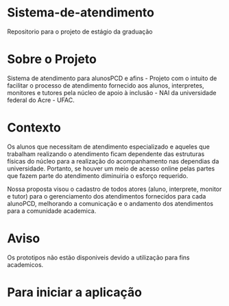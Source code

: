 # Sistema-de-atendimento
Repositorio para o projeto de estágio da graduação

# Sobre o Projeto

Sistema de atendimento para alunosPCD e afins - Projeto com o intuito de facilitar o processo de atendimento fornecido aos alunos, interpretes, monitores e tutores pela núcleo de apoio à inclusão - NAI da universidade federal do Acre - UFAC.

# Contexto

Os alunos que necessitam de atendimento especializado e aqueles que trabalham realizando o atendimento ficam dependente das estruturas físicas do núcleo para a realização do acompanhamento nas dependias da universidade. Portanto, se houver um meio de acesso online pelas partes que fazem parte do atendimento diminuiria o esforço requerido.

Nossa proposta visou o cadastro de todos atores (aluno, interprete, monitor e tutor) para o gerenciamento dos atendimentos fornecidos para cada alunoPCD, melhorando a comunicação e o andamento dos atendimentos para a comunidade academica.

# Aviso

Os prototipos não estão disponiveis devido a utilização para fins academicos.

#  Para iniciar a aplicação
